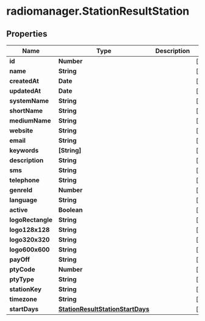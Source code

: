 # radiomanager.StationResultStation

## Properties
Name | Type | Description | Notes
------------ | ------------- | ------------- | -------------
**id** | **Number** |  | [optional] 
**name** | **String** |  | [optional] 
**createdAt** | **Date** |  | [optional] 
**updatedAt** | **Date** |  | [optional] 
**systemName** | **String** |  | [optional] 
**shortName** | **String** |  | [optional] 
**mediumName** | **String** |  | [optional] 
**website** | **String** |  | [optional] 
**email** | **String** |  | [optional] 
**keywords** | **[String]** |  | [optional] 
**description** | **String** |  | [optional] 
**sms** | **String** |  | [optional] 
**telephone** | **String** |  | [optional] 
**genreId** | **Number** |  | [optional] 
**language** | **String** |  | [optional] 
**active** | **Boolean** |  | [optional] 
**logoRectangle** | **String** |  | [optional] 
**logo128x128** | **String** |  | [optional] 
**logo320x320** | **String** |  | [optional] 
**logo600x600** | **String** |  | [optional] 
**payOff** | **String** |  | [optional] 
**ptyCode** | **Number** |  | [optional] 
**ptyType** | **String** |  | [optional] 
**stationKey** | **String** |  | [optional] 
**timezone** | **String** |  | [optional] 
**startDays** | [**StationResultStationStartDays**](StationResultStationStartDays.md) |  | [optional] 



